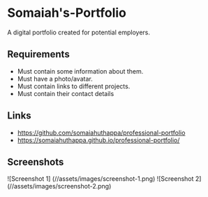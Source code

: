 # Somaiah's-Portfolio
A digital portfolio created for potential employers.

## Requirements
- Must contain some information about them.
- Must have a photo/avatar.
- Must contain links to different projects.
- Must contain their contact details

## Links
- https://github.com/somaiahuthappa/professional-portfolio
- https://somaiahuthappa.github.io/professional-portfolio/

## Screenshots
![Screenshot 1] (//assets/images/screenshot-1.png)
![Screenshot 2] (//assets/images/screenshot-2.png)
